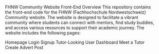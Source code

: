 FHNW Community Website Front-End
Overview
This repository contains the front-end code for the FHNW (Fachhochschule Nordwestschweiz) Community website. The website is designed to facilitate a vibrant community where students can connect with mentors, find study buddies, and access various resources to support their academic journey. The website includes the following pages:

Homepage
Login
Signup
Tutor-Looking
User Dashboard
Meet a Tutor
Create Advert Post
